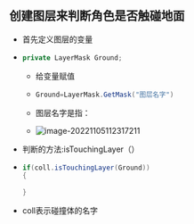 ## 创建图层来判断角色是否触碰地面

* 首先定义图层的变量

* ```c#
  private LayerMask Ground;
  ```

  * 给变量赋值

  * ```c#
    Ground=LayerMask.GetMask("图层名字")
    ```

  * 图层名字是指：

  * ![image-20221105112317211](C:\Users\86133\AppData\Roaming\Typora\typora-user-images\image-20221105112317211.png)

* 判断的方法:isTouchingLayer（）

* ```c#
  if(coll.isTouchingLayer(Ground))
  {
      
  }
  ```

* coll表示碰撞体的名字